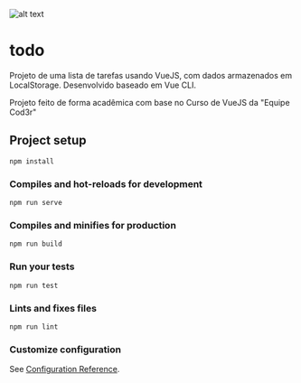![alt text](https://github.com/[thiagopetherson]/[task-list-todo-vuejs]/blob/[master]/todo.jpg?raw=true)

# todo

Projeto de uma lista de tarefas usando VueJS, com dados armazenados em LocalStorage. 
Desenvolvido baseado em Vue CLI.

Projeto feito de forma acadêmica com base no Curso de VueJS da "Equipe Cod3r"

## Project setup
```
npm install
```

### Compiles and hot-reloads for development
```
npm run serve
```

### Compiles and minifies for production
```
npm run build
```

### Run your tests
```
npm run test
```

### Lints and fixes files
```
npm run lint
```

### Customize configuration
See [Configuration Reference](https://cli.vuejs.org/config/).
